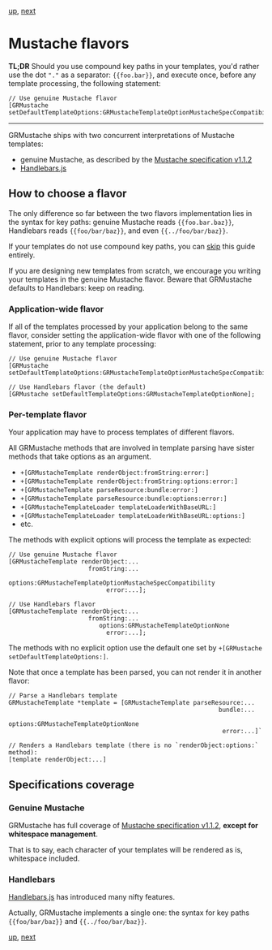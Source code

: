 [up](../../../../GRMustache), [next](forking.md)

Mustache flavors
================

**TL;DR** Should you use compound key paths in your templates, you'd rather use the dot `"."` as a separator: `{{foo.bar}}`, and execute once, before any template processing, the following statement:

    // Use genuine Mustache flavor
    [GRMustache setDefaultTemplateOptions:GRMustacheTemplateOptionMustacheSpecCompatibility];

---

GRMustache ships with two concurrent interpretations of Mustache templates:

- genuine Mustache, as described by the [Mustache specification v1.1.2](https://github.com/mustache/spec)
- [Handlebars.js](https://github.com/wycats/handlebars.js)

How to choose a flavor
----------------------

The only difference so far between the two flavors implementation lies in the syntax for key paths: genuine Mustache reads `{{foo.bar.baz}}`, Handlebars reads `{{foo/bar/baz}}`, and even `{{../foo/bar/baz}}`.

If your templates do not use compound key paths, you can [skip](forking.md) this guide entirely.

If you are designing new templates from scratch, we encourage you writing your templates in the genuine Mustache flavor. Beware that GRMustache defaults to Handlebars: keep on reading.

### Application-wide flavor

If all of the templates processed by your application belong to the same flavor, consider setting the application-wide flavor with one of the following statement, prior to any template processing:

    // Use genuine Mustache flavor
    [GRMustache setDefaultTemplateOptions:GRMustacheTemplateOptionMustacheSpecCompatibility];

    // Use Handlebars flavor (the default)
    [GRMustache setDefaultTemplateOptions:GRMustacheTemplateOptionNone];

### Per-template flavor

Your application may have to process templates of different flavors.

All GRMustache methods that are involved in template parsing have sister methods that take options as an argument.

- `+[GRMustacheTemplate renderObject:fromString:error:]`
- `+[GRMustacheTemplate renderObject:fromString:options:error:]`
- `+[GRMustacheTemplate parseResource:bundle:error:]`
- `+[GRMustacheTemplate parseResource:bundle:options:error:]`
- `+[GRMustacheTemplateLoader templateLoaderWithBaseURL:]`
- `+[GRMustacheTemplateLoader templateLoaderWithBaseURL:options:]`
- etc.

The methods with explicit options will process the template as expected:

    // Use genuine Mustache flavor
    [GRMustacheTemplate renderObject:...
                          fromString:...
                             options:GRMustacheTemplateOptionMustacheSpecCompatibility
                               error:...];

    // Use Handlebars flavor
    [GRMustacheTemplate renderObject:...
                          fromString:...
                             options:GRMustacheTemplateOptionNone
                               error:...];

The methods with no explicit option use the default one set by `+[GRMustache setDefaultTemplateOptions:]`.

Note that once a template has been parsed, you can not render it in another flavor:
    
    // Parse a Handlebars template
    GRMustacheTemplate *template = [GRMustacheTemplate parseResource:...
                                                              bundle:...
                                                             options:GRMustacheTemplateOptionNone
                                                               error:...]`
    
    // Renders a Handlebars template (there is no `renderObject:options:` method):
    [template renderObject:...]

Specifications coverage
-----------------------

### Genuine Mustache

GRMustache has full coverage of [Mustache specification v1.1.2](https://github.com/mustache/spec), **except for whitespace management**.

That is to say, each character of your templates will be rendered as is, whitespace included.

### Handlebars

[Handlebars.js](https://github.com/wycats/handlebars.js) has introduced many nifty features.

Actually, GRMustache implements a single one: the syntax for key paths `{{foo/bar/baz}}` and `{{../foo/bar/baz}}`.

[up](../../../../GRMustache), [next](forking.md)
